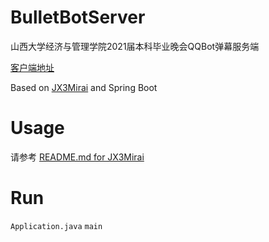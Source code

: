 # BulletBotServer
山西大学经济与管理学院2021届本科毕业晚会QQBot弹幕服务端

[客户端地址](https://github.com/yuany3721/DesktopBullet)

Based on [JX3Mirai](https://github.com/yuany3721/JX3Mirai) and Spring Boot

# Usage
请参考 [README.md for JX3Mirai](https://github.com/yuany3721/JX3Mirai/blob/main/README.md)

# Run
`Application.java` `main`
